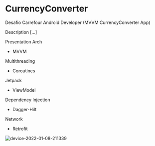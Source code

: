 # CurrencyConverter
Desafio Carrefour Android Developer (MVVM CurrencyConverter App)

Description [...]

Presentation Arch
- MVVM

Multithreading
- Coroutines

Jetpack
- ViewModel

Dependency Injection
- Dagger-Hilt

Network
- Retrofit

![device-2022-01-08-211339](https://user-images.githubusercontent.com/72701893/148664364-c1f0aa0e-9acc-4b02-94d7-f01d5896f838.png)

